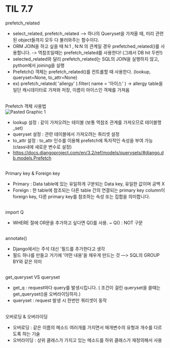 # TIL 7.7

prefetch_related

- select_related, prefetch_related —> 하나의 Queryset을 가져올 때, 미리 관련된 object들까지 모두 다 불러와주는 함수이다.
- ORM JOIN을 하고 싶을 때 N:1 , N:N 의 관계일 경우 prefetched_related()를 사용합니다.
-> 역참조일때는 prefetch_related를 사용한다! (그래서 DB hit 두번!)
- selected_related와 달리 prefetch_related는 SQL의 JOIN을 실행하지 않고, python에서 joining을 실행
- Prefetch() 객체는 prefetch_related()를 컨트롤할 때 사용한다. (lookup, queryset=None, to_attr=None)
- ex) prefetch_related( 'allergy' ).filter( name = '아이스' ) → allergy table을 일단 캐시데이터로 가져와 저장, 이름이 아이스인 객체를 가져옴
<br/><br/>


Prefetch 객체 사용법<br/>
![Pasted Graphic 1](https://user-images.githubusercontent.com/31716984/144387888-f213ef03-a8d0-4537-9236-1463c1e60037.png)<br/>
- lookup 설정 :  같이 가져오려는 테이블 (보통 역참조 관계를 가져오므로 테이블명_set)
- queryset 설정 : 관련 테이블에서 가져오려는 쿼리셋 설정
- to_attr 설정 : to_attr 인수를 이용해 prefetch에 독자적인 속성을 부여 가능 (class내에 새로운 변수로 설정)
- https://docs.djangoproject.com/en/3.2/ref/models/querysets/#django.db.models.Prefetch
<br/><br/>


Primary key & Foreign key

- Primary : Data table에 있는 유일하게 구분되는 Data key, 유일한 값이며 공백 X
- Foreign : 한 table에 참조되는 다른 table 간의 연결되는 primary key column이 foreign key, 다른 primary key를 참조하는 속성 또는 집합을 의미합니다.
<br/><br/>


import Q

- WHERE 절에 OR문을 추가하고 싶다면 Q()를 사용.     ~ Q() :  NOT 구문
<br/><br/>


annotate()

- Django에서는 주석 대신 '필드를 추가한다고 생각
- 필드 하나를 만들고 거기에 '어떤 내용'을 채우게 만드는 것
—> SQL의 GROUP BY와 같은 의미
<br/><br/>


get_queryset VS queryset

- get_q : request마다 query를 발생시킵니다. ( 조건이 걸린 queryset을 쓸때는 get_queryset()을 오버라이딩하자.)
- queryset : request 발생 시 한번만 쿼리셋이 동작
<br/><br/>


오버로딩 & 오버라이딩

- 오버로딩 : 같은 이름의 메소드 여러개를 가지면서 매개변수의 유형과 개수를 다르도록 하는 기술
- 오버라이딩 : 상위 클래스가 가지고 있는 메소드를 하위 클래스가 재정의해서 사용
